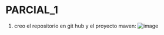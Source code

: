# PARCIAL_1

1. creo el repositorio en git hub y el proyecto maven:
![image](https://github.com/user-attachments/assets/d660c3dd-4d63-456d-b001-3656c0d952be)
